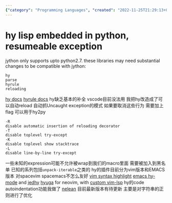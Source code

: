 ```yaml
---
{"category": "Programming Languages", "created": "2022-11-25T21:29:13+08:00", "date": "2022-11-25 21:29:13", "description": "The article highlights updates to the hy programming language, introducing features such as automatic reloading and enhanced exception handling. These modifications allow hy to be utilized as an automation tool and overcome constraints with expression wrapping. The improvements also benefit IDE support, particularly in Vim, Emacs, and Neovim's Nelean plugin.", "modified": "2022-11-26T13:50:30+08:00", "tags": ["hy programming language", "automatic reloading", "exception handling", "automation tool", "expression wrapping", "IDE support", "Vim, Emacs, Neovim's Nelean plugin"], "title": "Hy Programming Language Enhancements for Automation and IDE Support"}
---
```

# hy lisp embedded in python, resumeable exception
jython only supports upto python2.7. these libraries may need substantial changes to be compatible with jython:
```
hy
parse
hyrule
reloading
```
[hy docs](https://docs.hylang.org/en/stable/api.html#lfor)
[hyrule docs](https://hyrule.readthedocs.io/en/master/index.html#hyrule.control.block)
hy缺乏基本的补全 vscode目前没法用 我把hy改造成了可以自动reload 自动抓Uncaught exception的模式 如果要取消这些行为 需要加上flag 可以用于hy2py
```
-R
disable automatic insertion of reloading decorator
-T
disable toplevel try-except
-K
disable toplevel show stacktrace
-L
disable line-by-line try-except
```
一些未知的expression可能不允许被wrap到我们的macro里面 需要被加入到黑名单 已知的系列包括`unpack-iterable`之类的
hy的插件目前分为vim版本和EMACS版本 对spacevim spacemacs不怎么友好
[vim syntax highlight](https://github.com/hylang/vim-hy)
[emacs hy-mode](https://github.com/hylang/hy-mode) and [jedhy](https://github.com/ekaschalk/jedhy)
[hyuga](https://github.com/sakuraiyuta/hyuga) for neovim, with [custom vim-lsp](https://www.github.com/sakuraiyuta/vim-lsp-settings/tree/add-lang/hyuga)
hy的code autoindentation功能我做了 [nelean](https://github.com/Jamea4Ever0/nelean) 目前最新版本有待更新 主要是对字符串的正则进行了优化